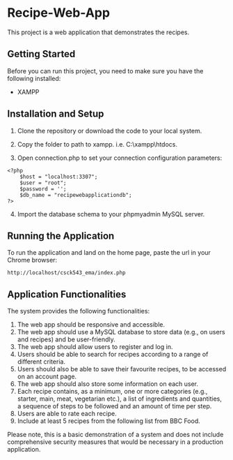 # Recipe-Web-App

This project is a web application that demonstrates the recipes.

## Getting Started

Before you can run this project, you need to make sure you have the following installed:
- XAMPP

## Installation and Setup

1. Clone the repository or download the code to your local system.

2. Copy the folder to path to xampp. i.e. C:\xampp\htdocs.

3. Open connection.php to set your connection configuration parameters: 
```
<?php      
    $host = "localhost:3307";  
    $user = "root";  
    $password = '';  
    $db_name = "recipewebapplicationdb"; 
?>  
```

4. Import the database schema to your phpmyadmin MySQL server.

## Running the Application

To run the application and land on the home page, paste the url in your Chrome browser: 
```
http://localhost/csck543_ema/index.php
```

## Application Functionalities

The system provides the following functionalities:

1. The web app should be responsive and accessible.
2. The web app should use a MySQL database to store data (e.g., on users and recipes) and be user-friendly.
3. The web app should allow users to register and log in.
4. Users should be able to search for recipes according to a range of different criteria.
5. Users should also be able to save their favourite recipes, to be accessed on an account page.
6. The web app should also store some information on each user.
7. Each recipe contains, as a minimum, one or more categories (e.g., starter, main, meat, vegetarian etc.), a list of ingredients and quantities, a sequence of steps to be followed and an amount of time per step.
8. Users are able to rate each recipe. 
9. Include at least 5 recipes from the following list from BBC Food.


Please note, this is a basic demonstration of a system and does not include comprehensive security measures that would be necessary in a production application.
